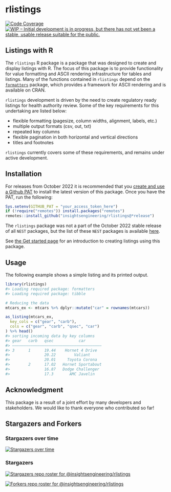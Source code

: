 
<!-- README.md is generated from README.Rmd. Please edit that file -->

# rlistings

[![Code
Coverage](https://raw.githubusercontent.com/insightsengineering/rlistings/_xml_coverage_reports/data/main/badge.svg)](https://raw.githubusercontent.com/insightsengineering/rlistings/_xml_coverage_reports/data/main/coverage.xml)
[![WIP – Initial development is in progress, but there has not yet been
a stable, usable release suitable for the
public.](https://www.repostatus.org/badges/latest/wip.svg)](https://www.repostatus.org/#wip)

## Listings with R

The `rlistings` R package is a package that was designed to create and
display listings with R. The focus of this package is to provide
functionality for value formatting and ASCII rendering infrastructure
for tables and listings. Many of the functions contained in `rlistings`
depend on the
[`formatters`](https://insightsengineering.github.io/formatters/)
package, which provides a framework for ASCII rendering and is available
on CRAN.

`rlistings` development is driven by the need to create regulatory ready
listings for health authority review. Some of the key requirements for
this undertaking are listed below:

- flexible formatting (pagesize, column widths, alignment, labels,
  etc.)
- multiple output formats (csv, out, txt)
- repeated key columns
- flexible pagination in both horizontal and vertical directions
- titles and footnotes

`rlistings` currently covers some of these requirements, and remains
under active development.

## Installation

For releases from October 2022 it is recommended that you [create and
use a Github
PAT](https://docs.github.com/en/github/authenticating-to-github/keeping-your-account-and-data-secure/creating-a-personal-access-token)
to install the latest version of this package. Once you have the PAT,
run the following:

``` r
Sys.setenv(GITHUB_PAT = "your_access_token_here")
if (!require("remotes")) install.packages("remotes")
remotes::install_github("insightsengineering/rlistings@*release")
```

The `rlistings` package was not a part of the October 2022 stable
release of all `NEST` packages, but the list of these `NEST` packages is
available
[here](https://github.com/insightsengineering/depository#readme).

See [the Get started
page](https://insightsengineering.github.io/rlistings/main/articles/rlistings.html)
for an introduction to creating listings using this package.

## Usage

The following example shows a simple listing and its printed output.

``` r
library(rlistings)
#> Loading required package: formatters
#> Loading required package: tibble

# Reducing the data
mtcars_ex <- mtcars %>% dplyr::mutate("car" = rownames(mtcars))

as_listing(mtcars_ex,
  key_cols = c("gear", "carb"),
  cols = c("gear", "carb", "qsec", "car")
) %>% head()
#> sorting incoming data by key columns
#> gear   carb   qsec           car       
#> ———————————————————————————————————————
#> 3      1      19.44    Hornet 4 Drive  
#>               20.22        Valiant     
#>               20.01     Toyota Corona  
#>        2      17.02   Hornet Sportabout
#>               16.87   Dodge Challenger 
#>               17.3       AMC Javelin
```

## Acknowledgment

This package is a result of a joint effort by many developers and
stakeholders. We would like to thank everyone who contributed so far!

## Stargazers and Forkers

### Stargazers over time

[![Stargazers over
time](https://starchart.cc/insightsengineering/rlistings.svg)](https://starchart.cc/insightsengineering/rlistings)

### Stargazers

[![Stargazers repo roster for
@insightsengineering/rlistings](https://reporoster.com/stars/insightsengineering/rlistings)](https://github.com/insightsengineering/rlistings/stargazers)

[![Forkers repo roster for
@insightsengineering/rlistings](https://reporoster.com/forks/insightsengineering/rlistings)](https://github.com/insightsengineering/rlistings/network/members)
